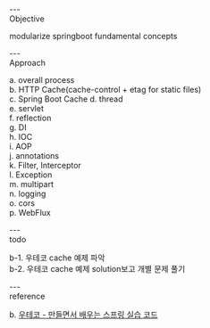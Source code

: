 ---\
Objective

modularize springboot fundamental concepts

---\
Approach

a. overall process\
b. HTTP Cache(cache-control + etag for static files)\
c. Spring Boot Cache
d. thread\
e. servlet\
f. reflection\
g. DI\
h. IOC\
i. AOP\
j. annotations\
k. Filter, Interceptor\
l. Exception\
m. multipart\
n. logging\
o. cors\
p. WebFlux


---\
todo

b-1. 우테코 cache 예제 파악\
b-2. 우테코 cache 예제 solution보고 개별 문제 풀기

---\
reference

b. [우테코 - 만들면서 배우는 스프링 실습 코드](https://github.com/woowacourse/jwp-hands-on)

